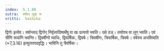 ```yaml
---
index:  5.1.88
sutra:  वर्षाल् लुक् च
vritti:  kashika 
---
```


द्विगोः इत्येव। वर्षान्ताद् द्विगोर् निर्वृत्तादिष्वर्थेषु वा खः प्रत्ययो भवति। पक्षे ठञ्। तयोश्च वा लुग् भवति। एवं त्रीणि रूपाणि भवन्ति। द्विवर्षीणो व्याधिः, द्विवार्षिकः, द्विवर्षः। त्रिवर्षीणः, त्रिवार्षिकः, त्रिवर्षः। वर्षस्य अभविष्यति (*7,3.16) इत्युत्तरपदवृद्धिः। भाविनि तु त्रैवर्षिकः।

